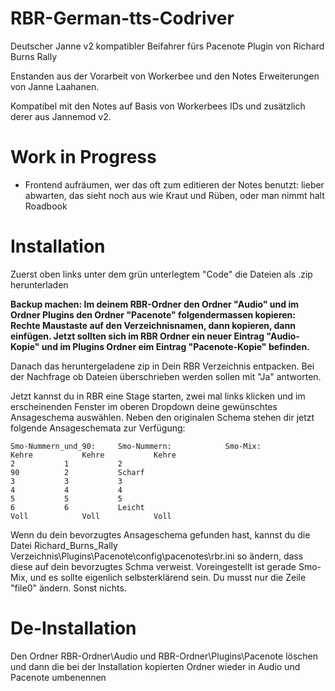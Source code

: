 # RBR-German-tts-Codriver
Deutscher Janne v2 kompatibler Beifahrer fürs Pacenote Plugin von Richard Burns Rally

Enstanden aus der Vorarbeit von Workerbee und den Notes Erweiterungen von Janne Laahanen.

Kompatibel mit den Notes auf Basis von Workerbees IDs und zusätzlich derer aus Jannemod v2.

# Work in Progress
- Frontend aufräumen, wer das oft zum editieren der Notes benutzt: lieber abwarten, das sieht noch aus wie Kraut und Rüben, oder man nimmt halt Roadbook

# Installation

Zuerst oben links unter dem grün unterlegtem "Code" die Dateien als .zip herunterladen

**Backup machen: Im deinem RBR-Ordner den Ordner "Audio" und im Ordner Plugins den Ordner "Pacenote" folgendermassen kopieren: Rechte Maustaste auf den Verzeichnisnamen, dann kopieren, dann einfügen. Jetzt sollten sich im RBR Ordner ein neuer Eintrag "Audio-Kopie" und im Plugins Ordner eim Eintrag "Pacenote-Kopie" befinden.**

Danach das heruntergeladene zip in Dein RBR Verzeichnis entpacken. Bei der Nachfrage ob Dateien überschrieben werden sollen mit "Ja" antworten.

Jetzt kannst du in RBR eine Stage starten, zwei mal links klicken und im erscheinenden Fenster im oberen Dropdown deine gewünschtes Ansageschema auswählen. Neben den originalen Schema stehen dir jetzt folgende Ansageschemata zur Verfügung:
```
Smo-Nummern_und_90:  	Smo-Nummern:            Smo-Mix:	
Kehre			Kehre			Kehre
2			1			2
90			2			Scharf
3			3			3
4			4			4
5			5			5
6			6			Leicht
Voll			Voll			Voll
```
Wenn du dein bevorzugtes Ansageschema gefunden hast, kannst du die Datei Richard_Burns_Rally Verzeichnis\Plugins\Pacenote\config\pacenotes\rbr.ini so ändern, dass diese auf dein bevorzugtes Schma verweist. Voreingestellt ist gerade Smo-Mix, und es sollte eigenlich selbsterklärend sein. Du musst nur die Zeile "file0" ändern. Sonst nichts. 

# De-Installation
Den Ordner RBR-Ordner\Audio und RBR-Ordner\Plugins\Pacenote löschen und dann die bei der Installation kopierten Ordner wieder in Audio und Pacenote umbenennen

